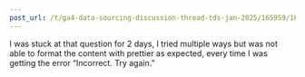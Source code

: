 ```yaml
---
post_url: /t/ga4-data-sourcing-discussion-thread-tds-jan-2025/165959/105
---
```

I was stuck at that question for 2 days, I tried multiple ways but was not able to format the content with prettier as expected, every time I was getting the error “Incorrect. Try again.”